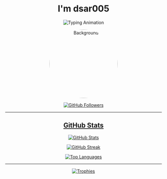 <h1 align="center">I'm dsar005</h1>

<p align="center">
  <img src="https://readme-typing-svg.herokuapp.com?color=1C71FA&width=420&lines=D+S;0+0+5" alt="Typing Animation"/>
</p>


<p align="center">
  <img src="https://i.pinimg.com/564x/fb/a0/ba/fba0ba2c33fde3822352fdee5fce1c9b.jpg" alt="Background" width="220" style="border-radius:50%">
 
</p>



<p align="center">
  <a href="https://github.com/dsar005">
    <img src="https://img.shields.io/github/followers/dsar005?label=GitHub&logo=github&style=for-the-badge&color=green" alt="GitHub Followers" />
<!--   </a>
  <a href="https://t.me/dsar005">
    <img src="https://img.shields.io/badge/Telegram-blue?style=for-the-badge&logo=telegram" alt="Telegram" />
  </a> -->
</p>

---

<h2 align="center">GitHub Stats</h2>

<p align="center">
  <img src="https://github-readme-stats.vercel.app/api?username=dsar005&show_icons=true&count_private=true&theme=radical" alt="GitHub Stats" />
</p>

<p align="center">
  <img src="https://github-readme-streak-stats-eight.vercel.app/?user=dsar005&theme=radical" alt="GitHub Streak" />
</p>

<p align="center">
  <img src="https://github-readme-stats.vercel.app/api/top-langs?username=dsar005&layout=compact&theme=radical" alt="Top Languages" />
</p>

---

<div align="center">
  <img src="https://github-profile-trophy.vercel.app/?username=dsar005&theme=radical&row=1&column=5&margin-w=10" alt="Trophies" />
</div>

<!---
dsar005/dsar005 is a ✨ special ✨ repository since its README.md appears on your GitHub profile.
--->
